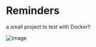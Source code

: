 # Reminders
a small project to test with Docker!!

![image](https://user-images.githubusercontent.com/90920248/225361504-e20224b2-9ed6-44e4-8a64-f87ee64ac361.png)
